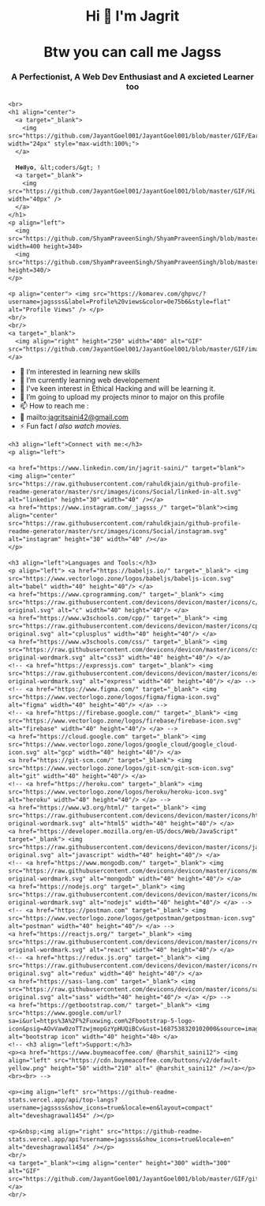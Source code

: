 <h1 align="center">Hi 👋 I'm <strong>Jagrit</strong></h1>
<h1 align="center">  Btw you can call me <b>Jagss</b></h1>
    <h3 align="center">A Perfectionist, A Web Dev Enthusiast and A excieted Learner too</h3>
    
    <br>
    <h1 align="center">
      <a target="_blank">
        <img src="https://github.com/JayantGoel001/JayantGoel001/blob/master/GIF/Earth.gif" width="24px" style="max-width:100%;">
      </a>
      
      𝐇𝐞𝐥𝐥y𝐨, &lt;𝚌𝚘𝚍𝚎𝚛𝚜/&gt; !
      <a target="_blank">
        <img src="https://github.com/JayantGoel001/JayantGoel001/blob/master/GIF/Hi.gif" width="40px" />
      </a>
    </h1>
    <p align="left">
      <img src="https://github.com/ShyamPraveenSingh/ShyamPraveenSingh/blob/master/me.gif" width=400 height=340>
      <img src="https://github.com/ShyamPraveenSingh/ShyamPraveenSingh/blob/master/new.gif" height=340/>
    </p>
    
    <p align="center"> <img src="https://komarev.com/ghpvc/?username=jagssss&label=Profile%20views&color=0e75b6&style=flat" alt="Profile Views" /> </p>
    <br/>
    <br/>
    <a target="_blank">
      <img align="right" height="250" width="400" alt="GIF" src="https://github.com/JayantGoel001/JayantGoel001/blob/master/GIF/image.gif">
    </a>
    
   - 👀 I’m interested in learning new skills
   - 🌱 I’m currently learning web developement
   - 🫰 I've keen interest in Ethical Hacking and will be learning it.
   - 💞️ I’m going to upload my projects minor to major on this profile
   - 📫 How to reach me :
   - 📨 mailto:jagritsaini42@gmail.com
   - ⚡ Fun fact *I also watch movies.*
    
    <h3 align="left">Connect with me:</h3>
    <p align="left">
    
    <a href="https://www.linkedin.com/in/jagrit-saini/" target="blank"><img align="center" src="https://raw.githubusercontent.com/rahuldkjain/github-profile-readme-generator/master/src/images/icons/Social/linked-in-alt.svg" alt="linkedin" height="30" width="40" /></a>
    <a href="https://www.instagram.com/_jagsss_/" target="blank"><img align="center" src="https://raw.githubusercontent.com/rahuldkjain/github-profile-readme-generator/master/src/images/icons/Social/instagram.svg" alt="instagram" height="30" width="40" /></a>
    </p>
    
    <h3 align="left">Languages and Tools:</h3>
    <p align="left"> <a href="https://babeljs.io/" target="_blank"> <img src="https://www.vectorlogo.zone/logos/babeljs/babeljs-icon.svg" alt="babel" width="40" height="40"/> </a>
    <a href="https://www.cprogramming.com/" target="_blank"> <img src="https://raw.githubusercontent.com/devicons/devicon/master/icons/c/c-original.svg" alt="c" width="40" height="40"/> </a>
    <a href="https://www.w3schools.com/cpp/" target="_blank"> <img src="https://raw.githubusercontent.com/devicons/devicon/master/icons/cplusplus/cplusplus-original.svg" alt="cplusplus" width="40" height="40"/> </a>
    <a href="https://www.w3schools.com/css/" target="_blank"> <img src="https://raw.githubusercontent.com/devicons/devicon/master/icons/css3/css3-original-wordmark.svg" alt="css3" width="40" height="40"/> </a>
    <!-- <a href="https://expressjs.com" target="_blank"> <img src="https://raw.githubusercontent.com/devicons/devicon/master/icons/express/express-original-wordmark.svg" alt="express" width="40" height="40"/> </a> -->
    <!-- <a href="https://www.figma.com/" target="_blank"> <img src="https://www.vectorlogo.zone/logos/figma/figma-icon.svg" alt="figma" width="40" height="40"/> </a> -->
    <!-- <a href="https://firebase.google.com/" target="_blank"> <img src="https://www.vectorlogo.zone/logos/firebase/firebase-icon.svg" alt="firebase" width="40" height="40"/> </a> -->
    <a href="https://cloud.google.com" target="_blank"> <img src="https://www.vectorlogo.zone/logos/google_cloud/google_cloud-icon.svg" alt="gcp" width="40" height="40"/> </a>
    <a href="https://git-scm.com/" target="_blank"> <img src="https://www.vectorlogo.zone/logos/git-scm/git-scm-icon.svg" alt="git" width="40" height="40"/> </a>
    <!-- <a href="https://heroku.com" target="_blank"> <img src="https://www.vectorlogo.zone/logos/heroku/heroku-icon.svg" alt="heroku" width="40" height="40"/> </a> -->
    <a href="https://www.w3.org/html/" target="_blank"> <img src="https://raw.githubusercontent.com/devicons/devicon/master/icons/html5/html5-original-wordmark.svg" alt="html5" width="40" height="40"/> </a>
    <a href="https://developer.mozilla.org/en-US/docs/Web/JavaScript" target="_blank"> <img src="https://raw.githubusercontent.com/devicons/devicon/master/icons/javascript/javascript-original.svg" alt="javascript" width="40" height="40"/> </a>
    <!-- <a href="https://www.mongodb.com/" target="_blank"> <img src="https://raw.githubusercontent.com/devicons/devicon/master/icons/mongodb/mongodb-original-wordmark.svg" alt="mongodb" width="40" height="40"/> </a>
    <a href="https://nodejs.org" target="_blank"> <img src="https://raw.githubusercontent.com/devicons/devicon/master/icons/nodejs/nodejs-original-wordmark.svg" alt="nodejs" width="40" height="40"/> </a> -->
    <!-- <a href="https://postman.com" target="_blank"> <img src="https://www.vectorlogo.zone/logos/getpostman/getpostman-icon.svg" alt="postman" width="40" height="40"/> </a> -->
    <a href="https://reactjs.org/" target="_blank"> <img src="https://raw.githubusercontent.com/devicons/devicon/master/icons/react/react-original-wordmark.svg" alt="react" width="40" height="40"/> </a>
    <!-- <a href="https://redux.js.org" target="_blank"> <img src="https://raw.githubusercontent.com/devicons/devicon/master/icons/redux/redux-original.svg" alt="redux" width="40" height="40"/> </a>
    <a href="https://sass-lang.com" target="_blank"> <img src="https://raw.githubusercontent.com/devicons/devicon/master/icons/sass/sass-original.svg" alt="sass" width="40" height="40"/> </a> </p> -->
    <a href="https://getbootstrap.com/" target="_blank"> <img src="https://www.google.com/url?sa=i&url=https%3A%2F%2Fuxwing.com%2Fbootstrap-5-logo-icon&psig=AOvVaw0zoTTzwjmopGzYpHUQiBCv&ust=1687538320102000&source=images&cd=vfe&ved=0CBEQjRxqFwoTCKi516Ko1_8CFQAAAAAdAAAAABAE" alt="bootstrap icon" width="40" height="40> </a>
    <!-- <h3 align="left">Support:</h3>
    <p><a href="https://www.buymeacoffee.com/ @harshit_saini12"> <img align="left" src="https://cdn.buymeacoffee.com/buttons/v2/default-yellow.png" height="50" width="210" alt=" @harshit_saini12" /></a></p><br><br> -->
    
    <p><img align="left" src="https://github-readme-stats.vercel.app/api/top-langs?username=jagssss&show_icons=true&locale=en&layout=compact" alt="deveshagrawal1454" /></p>
    
    <p>&nbsp;<img align="right" src="https://github-readme-stats.vercel.app/api?username=jagssss&show_icons=true&locale=en" alt="deveshagrawal1454" /></p>
    <br/>
    <a target="_blank"><img align="center" height="300" width="300" alt="GIF" src="https://github.com/JayantGoel001/JayantGoel001/blob/master/GIF/github.gif"></a>
    <br/>
